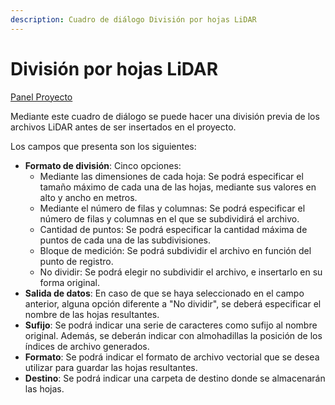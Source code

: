 ```yaml
---
description: Cuadro de diálogo División por hojas LiDAR
---
```


# División por hojas LiDAR

[Panel Proyecto](../introduccion/untitled-303/untitled-301.md)

Mediante este cuadro de diálogo se puede hacer una división previa de los archivos LiDAR antes de ser insertados en el proyecto.

Los campos que presenta son los siguientes:

* **Formato de división**: Cinco opciones:
  * Mediante las dimensiones de cada hoja: Se podrá especificar el tamaño máximo de cada una de las hojas, mediante sus valores en alto y ancho en metros.
  * Mediante el número de filas y columnas: Se podrá especificar el número de filas y columnas en el que se subdividirá el archivo.
  * Cantidad de puntos: Se podrá especificar la cantidad máxima de puntos de cada una de las subdivisiones.
  * Bloque de medición: Se podrá subdividir el archivo en función del punto de registro.
  * No dividir: Se podrá elegir no subdividir el archivo, e insertarlo en su forma original.
* **Salida de datos**: En caso de que se haya seleccionado en el campo anterior, alguna opción diferente a "No dividir", se deberá especificar el nombre de las hojas resultantes.
* **Sufijo**: Se podrá indicar una serie de caracteres como sufijo al nombre original. Además, se deberán indicar con almohadillas la posición de los índices de archivo generados.
* **Formato**: Se podrá indicar el formato de archivo vectorial que se desea utilizar para guardar las hojas resultantes.
* **Destino**: Se podrá indicar una carpeta de destino donde se almacenarán las hojas.

